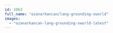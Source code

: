 ```yaml
---
id: 1063
full_name: "ozanarkancan/lang-grounding-xworld"
images: 
  - "ozanarkancan-lang-grounding-xworld-latest"
---
```

